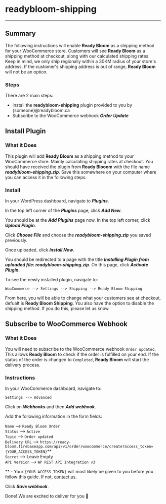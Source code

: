 # readybloom-shipping

___

## Summary

The following instructions will enable **Ready Bloom** as a shipping method for your WooCommerce store. Customers will see **Ready Bloom** as a shipping method at checkout, along with our calculated shipping rates. Keep in mind, we only ship regionally within a 30KM radius of your store's address. If the customer's shipping address is out of range, **Ready Bloom** will not be an option.

### Steps

There are 2 main steps:

- Install the **readybloom-shipping** plugin provided to you by {someone}@readybloom.ca
- Subscribe to the WooCommerce webhook ***Order Update***

## Install Plugin

### What it Does

This plugin will add **Ready Bloom** as a shipping method to your WooCommerce store. Mainly calculating shipping rates at checkout. You should have received the plugin from **Ready Blooom** with the file name ***readybloom-shipping.zip***. Save this somewhere on your computer where you can access it in the following steps.

### Install

In your WordPress dashboard, navigate to ***Plugins***.

In the top left corner of the ***Plugins*** page, click ***Add New***.

You should be at the ***Add Plugins*** page now. In the top left corner, click ***Upload Plugin***.

Click ***Choose File*** and choose the ***readybloom-shipping.zip*** you saved previously.

Once uploaded, click ***Install Now***.

You should be redirected to a page with the title ***Installing Plugin from uploaded file: readybloom-shipping.zip***. On this page, click ***Activate Plugin***.

To see the newly installed plugin, navigate to:

`WooCommerce --> Settings --> Shipping --> Ready Bloom Shipping`

From here, you will be able to change what your customers see at checkout, defualt is **Ready Bloom Shipping**. You also have the option to disable the shipping method. If you do this, please let us know.  

## Subscribe to WooCommerce Webhook

### What it Does

You will need to subscribe to the WooCommerce webhook `Order updated`. This allows **Ready Bloom** to check if the order is fulfilled on your end. If the status of the order is changed to `Completed`, **Ready Bloom** will start the delivery process.

### Instructions

In your WooCommerce dashboard, navigate to:

`Settings --> Advanced`

Click on ***Webhooks*** and then ***Add webhook***.

Add the following information in the form fields:

`Name` --> `Ready Bloom Order`  
`Status` --> `Active`  
`Topic` --> `Order updated`  
`Delivery URL` --> `https://ready-bloom.firebaseapp.com/api/v1/order/woocommerce/create?access_token={YOUR_ACCESS_TOKEN}`**  
`Secret` --> Leave Empty  
`API Version` --> `WP REST API Integration v3`  


** - Your `{YOUR_ACCESS_TOKEN}` will most likely be given to you before you follow this guide. If not, [contact us](mailto:info@readybloom.ca).

Click ***Save webhook***.

Done! We are excited to deliver for you 🎉